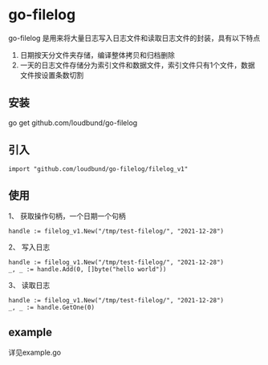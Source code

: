 # go-filelog
go-filelog 是用来将大量日志写入日志文件和读取日志文件的封装，具有以下特点
1. 日期按天分文件夹存储，编译整体拷贝和归档删除
2. 一天的日志文件存储分为索引文件和数据文件，索引文件只有1个文件，数据文件按设置条数切割


## 安装
go get github.com/loudbund/go-filelog

## 引入
```golang
import "github.com/loudbund/go-filelog/filelog_v1"
```

## 使用
1、 获取操作句柄，一个日期一个句柄
```golang	
handle := filelog_v1.New("/tmp/test-filelog/", "2021-12-28")
```

2、  写入日志
```golang
handle := filelog_v1.New("/tmp/test-filelog/", "2021-12-28")
_, _ := handle.Add(0, []byte("hello world"))
```

3、 读取日志
```golang
handle := filelog_v1.New("/tmp/test-filelog/", "2021-12-28")
_, _ := handle.GetOne(0)
```

## example
详见example.go